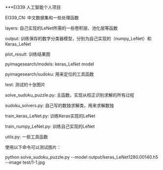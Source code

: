 ***EI339 人工智能个人项目

EI339_CN: 中文数据集和一些处理函数

layers: 自己实现的LeNet所需的一些卷积层、池化层等函数

output: 训练保存的数字分类器模型，分别为自己实现的（numpy_LeNet）和Keras_LeNet

plot_result: 训练结果图

pyimagesearch/models: keras_LeNet model

pyimagesearch/sudoku: 用来定位的工具函数

test: 测试的十张图片

solve_sudoku_puzzle.py: 主函数，实现从校正识别求解的所有过程

sudoku_solvers.py: 自己写的数独求解类，用来求解数独

train_keras_LeNet.py: 训练Keras实现的LeNet

train_numpy_LeNet.py: 训练自己实现的LeNet

utils.py: 一些工具函数

使用以下命令可以测试图片：

python solve_sudoku_puzzle.py --model output/keras_LeNet1280.00140.h5 --image test/1-1.jpg
